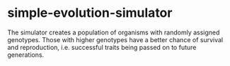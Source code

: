 # simple-evolution-simulator
The simulator creates a population of organisms with randomly assigned genotypes. Those with higher genotypes have a better chance of survival and reproduction, i.e. successful traits being passed on to future generations.
